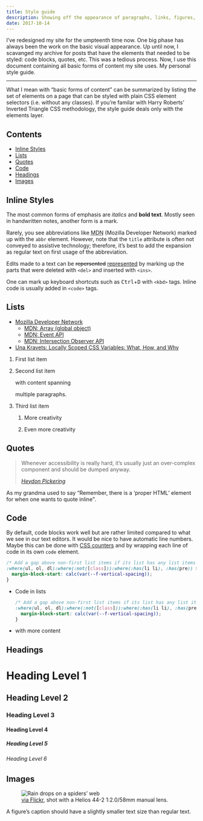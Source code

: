 ```yaml
---
title: Style guide
description: Showing off the appearance of paragraphs, links, figures, code blocks, etc. in a small style guide.
date: 2017-10-14
---
```


I’ve redesigned my site for the umpteenth time now. One big phase has always been the work on the basic visual appearance.
Up until now, I scavanged my archive for posts that have the elements that needed to be styled: code blocks, quotes, etc. This was a tedious process. Now, I use this document containing all basic forms of content my site uses. My personal style guide.

---

What I mean with “basic forms of content” can be summarized by listing the set of elements on a page that can be styled with plain CSS element selectors (i.e. without any classes). If you’re familar with Harry Roberts’ Inverted Triangle CSS methodology, the style guide deals only with the elements layer.

## Contents

- [Inline Styles](#inline-styles)
- [Lists](#lists)
- [Quotes](#quotes)
- [Code](#code)
- [Headings](#headings)
- [Images](#images)

## Inline Styles

The most common forms of emphasis are _italics_ and **bold text**. Mostly seen in handwritten notes, another form is a mark.

Rarely, you see abbreviations like <abbr title="Mozilla Developer Network">MDN</abbr> (Mozilla Developer Network) marked up with the `abbr` element. However, note that the `title` attribute is often not conveyed to assistive technology; therefore, it’s best to add the expansion as regular text on first usage of the abbreviation.

Edits made to a text can be <del>repersented</del> <ins>represented</ins> by marking up the parts that were deleted with `<del>` and inserted with `<ins>`.

One can mark up keyboard shortcuts such as <kbd>Ctrl</kbd>+<kbd>D</kbd> with `<kbd>` tags. Inline code is usually added in `<code>` tags.

## Lists

- [Mozilla Developer Network](https://developer.mozilla.org/en-US/)
  - [MDN: Array (global object)](https://developer.mozilla.org/en-US/docs/Web/JavaScript/Reference/Global_Objects/Array)
  - [MDN: Event API](https://developer.mozilla.org/en-US/docs/Web/API/Event)
  - [MDN: Intersection Observer API](https://developer.mozilla.org/en-US/docs/Web/API/Intersection_Observer_API)
- [Una Kravets: Locally Scoped CSS Variables: What, How, and Why](https://una.im/local-css-vars/)

1. First list item
2. Second list item

   with content spanning

   multiple paragraphs.

3. Third list item

   1. More creativity

   2. Even more creativity

## Quotes

<blockquote>
  <p>Whenever accessibility is really hard, it’s usually just an over-complex component and should be dumped anyway.</p>
  <cite><a href="https://twitter.com/heydonworks/status/914879392391852033">Heydon Pickering</a></cite>
</blockquote>

As my grandma used to say <q>Remember, there is a <q>proper HTML</q> element for when one wants to quote inline</q>.

## Code

By default, code blocks work well but are rather limited compared to what we see in our text editors. It would be nice to have automatic line numbers. Maybe this can be done with [CSS counters](https://developer.mozilla.org/en-US/docs/Web/CSS/CSS_Lists_and_Counters/Using_CSS_counters) and by wrapping each line of code in its own `code` element.

```css
/* Add a gap above non-first list items if its list has any list items containing a list themselves (or a `pre` element). A flat list remains compact, but nested lists have more spacing for all but the deepest nesting level */
:where(ul, ol, dl):where(:not([class])):where(:has(li li), :has(pre)) > li + li {
  margin-block-start: calc(var(--f-vertical-spacing));
}
```

- Code in lists

  ```css
  /* Add a gap above non-first list items if its list has any list items containing a list themselves (or a `pre` element). A flat list remains compact, but nested lists have more spacing for all but the deepest nesting level */
  :where(ul, ol, dl):where(:not([class])):where(:has(li li), :has(pre)) > li + li {
    margin-block-start: calc(var(--f-vertical-spacing));
  }
  ```

- with more content

## Headings

# Heading Level 1

## Heading Level 2

### Heading Level 3

#### Heading Level 4

##### Heading Level 5

###### Heading Level 6

## Images

<figure>
  <img src="https://c1.staticflickr.com/9/8675/30106830192_086f433ab8_k.jpg" alt="Rain drops on a spiders’ web">
  <figcaption>
    <a href="https://www.flickr.com/photos/kleinfreund/30106830192">via Flickr</a>, shot with a Helios 44-2 1:2.0/58mm manual lens.
  </figcaption>
</figure>

A figure’s caption should have a slightly smaller text size than regular text.
